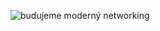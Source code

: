 ![budujeme moderný networking](https://github.com/benly00/.github/assets/50016870/ff29cd09-2b70-409b-afb6-da86393c53a7)

<!-- 

benly.sk 😉

-->
